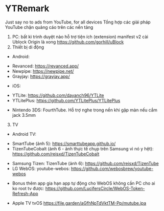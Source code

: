 # YTRemark
Just say no to ads from YouTube, for all devices
Tổng hợp các giải pháp YouTube chặn quảng cáo trên các nền tảng
1. PC: bất kì trình duyệt nào hỗ trợ tiện ích (extension) manifest v2 cài Ublock Origin là xong
https://github.com/gorhill/uBlock
2. Thiết bị di động
- Android:
+ Revanced: https://revanced.app/
+ Newpipe: https://newpipe.net/
+ Grayjay: https://grayjay.app/
- iOS:
+ YTLite: https://github.com/dayanch96/YTLite
+ YTLitePlus: https://github.com/YTLitePlus/YTLitePlus
- Nintendo 3DS: FourthTube. Hỗ trợ nghe trong nền khi gập màn nếu cắm jack 3.5mm
3. TV
- Android TV:
+ SmartTube (ảnh 5): https://smarttubeapp.github.io/
+ TizenTubeCobalt (ảnh 6 - ảnh thực tế chụp trên Samsung vì nó y hệt): https://github.com/reisxd/TizenTubeCobalt
- Samsung Tizen: TizenTube (ảnh 6): https://github.com/reisxd/TizenTube
- LG WebOS: youtube-webos: https://github.com/webosbrew/youtube-webos
+ Bonus thêm app gia hạn app tự động cho WebOS không cần PC cho ai ko root tv được:
https://github.com/LucifersCircle/WebOS-Token-Refresh-App
- Apple TV tvOS
https://file.garden/aGfhNpTdVktTM-Pp/mutube.ipa
